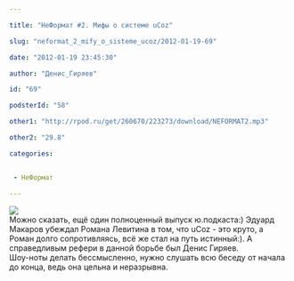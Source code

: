 ```yaml
---

title: "НеФормат #2. Мифы о системе uCoz"

slug: "neformat_2_mify_o_sisteme_ucoz/2012-01-19-69"

date: "2012-01-19 23:45:30"

author: "Денис_Гиряев"

id: "69"

podsterId: "58"

other1: "http://rpod.ru/get/260670/223273/download/NEFORMAT2.mp3"

other2: "29.8"

categories:


 - НеФормат

---
```

![](http://upodcast.ru/b/Neformat.png)  
Можно сказать, ещё один полноценный выпуск ю.подкаста:) Эдуард Макаров убеждал Романа Левитина в том, что uCoz - это круто, а Роман долго сопротивляясь, всё же стал на путь истинный:). А справедливым рефери в данной борьбе был Денис Гиряев.  
Шоу-ноты делать бессмысленно, нужно слушать всю беседу от начала до конца, ведь она цельна и неразрывна.